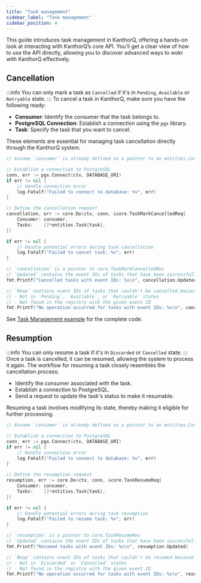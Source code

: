 ```yaml
---
title: "Task management"
sidebar_label: "Task management"
sidebar_position: 4
---
```


This guide introduces task management in KanthorQ, offering a hands-on look at interacting with KanthorQ’s core API. You'll get a clear view of how to use the API directly, allowing you to discover advanced ways to wokr with KanthorQ effectively.

## Cancellation

:::info
You can only mark a task as `Cancelled` if it's in `Pending`, `Available` or `Retryable` state.
:::
To cancel a task in KanthorQ, make sure you have the following ready:

- **Consumer**: Identify the consumer that the task belongs to.
- **PostgreSQL Connection**: Establish a connection using the `pgx` library.
- **Task**: Specify the task that you want to cancel.

These elements are essential for managing task cancellation directly through the KanthorQ system.

```go
// Assume `consumer` is already defined as a pointer to an entities.ConsumerRegistry struct

// Establish a connection to PostgreSQL
conn, err := pgx.Connect(ctx, DATABASE_URI)
if err != nil {
    // Handle connection error
    log.Fatalf("Failed to connect to database: %v", err)
}

// Define the cancellation request
cancellation, err := core.Do(ctx, conn, &core.TaskMarkCancelledReq{
    Consumer: consumer,
    Tasks:    []*entities.Task{task},
})

if err != nil {
    // Handle potential errors during task cancellation
    log.Fatalf("Failed to cancel task: %v", err)
}

// `cancellation` is a pointer to core.TaskMarkCancelledRes
// `Updated` contains the event IDs of tasks that have been successfully cancelled
fmt.Printf("Cancelled tasks with event IDs: %v\n", cancellation.Updated)

// `Noop` contains event IDs of tasks that couldn't be cancelled because they are:
// - Not in `Pending`, `Available`, or `Retryable` states
// - Not found in the registry with the given event ID
fmt.Printf("No operation occurred for tasks with event IDs: %v\n", cancellation.Noop)
```

See [Task Management example](https://github.com/kanthorlabs/kanthorq/blob/main/example/task-management/main.go) for the complete code.

## Resumption

:::info
You can only resume a task if it's in `Discarded` or `Cancelled` state.
:::
Once a task is cancelled, it can be resumed, allowing the system to process it again. The workflow for resuming a task closely resembles the cancellation process:

- Identify the consumer associated with the task.
- Establish a connection to PostgreSQL.
- Send a request to update the task's status to make it resumable.

Resuming a task involves modifying its state, thereby making it eligible for further processing.

```go
// Assume `consumer` is already defined as a pointer to an entities.ConsumerRegistry struct

// Establish a connection to PostgreSQL
conn, err := pgx.Connect(ctx, DATABASE_URI)
if err != nil {
    // Handle connection error
    log.Fatalf("Failed to connect to database: %v", err)
}

// Define the resumption request
resumption, err := core.Do(ctx, conn, &core.TaskResumeReq{
    Consumer: consumer,
    Tasks:    []*entities.Task{task},
})

if err != nil {
    // Handle potential errors during task resumption
    log.Fatalf("Failed to resume task: %v", err)
}

// `resumption` is a pointer to core.TaskResumeRes
// `Updated` contains the event IDs of tasks that have been successfully resumed
fmt.Printf("Resumed tasks with event IDs: %v\n", resumption.Updated)

// `Noop` contains event IDs of tasks that couldn't be resumed because they are:
// - Not in `Discarded` or `Cancelled` states
// - Not found in the registry with the given event ID
fmt.Printf("No operation occurred for tasks with event IDs: %v\n", resumption.Noop)
```
